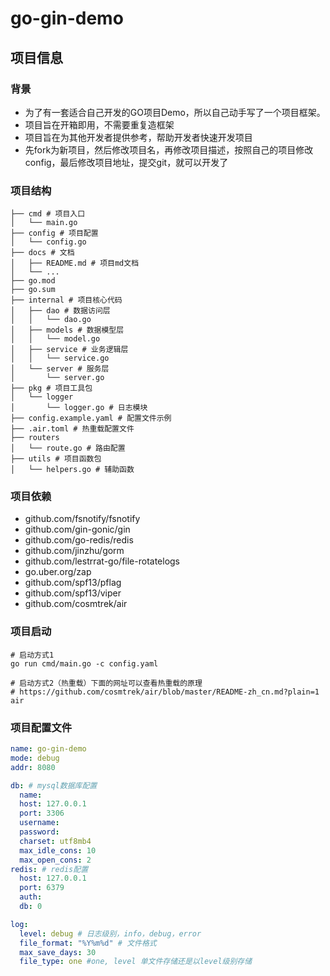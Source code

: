 # go-gin-demo
## 项目信息
### 背景
- 为了有一套适合自己开发的GO项目Demo，所以自己动手写了一个项目框架。
- 项目旨在开箱即用，不需要重复造框架
- 项目旨在为其他开发者提供参考，帮助开发者快速开发项目
- 先fork为新项目，然后修改项目名，再修改项目描述，按照自己的项目修改config，最后修改项目地址，提交git，就可以开发了

### 项目结构
```text
├── cmd # 项目入口
│   └── main.go
├── config # 项目配置
│   └── config.go
├── docs # 文档
│   ├── README.md # 项目md文档
│   └── ...
├── go.mod
├── go.sum
├── internal # 项目核心代码
│   ├── dao # 数据访问层
│   │   └── dao.go
│   ├── models # 数据模型层
│   │   └── model.go
│   ├── service # 业务逻辑层
│   │   └── service.go
│   └── server # 服务层
│       └── server.go
├── pkg # 项目工具包
│   └── logger
│       └── logger.go # 日志模块
├── config.example.yaml # 配置文件示例
├── .air.toml # 热重载配置文件
├── routers
│   └── route.go # 路由配置
├── utils # 项目函数包
│   └── helpers.go # 辅助函数
```

### 项目依赖
- github.com/fsnotify/fsnotify
- github.com/gin-gonic/gin
- github.com/go-redis/redis
- github.com/jinzhu/gorm
- github.com/lestrrat-go/file-rotatelogs
- go.uber.org/zap
- github.com/spf13/pflag
- github.com/spf13/viper
- github.com/cosmtrek/air

### 项目启动
```shell
# 启动方式1
go run cmd/main.go -c config.yaml

# 启动方式2（热重载）下面的网址可以查看热重载的原理
# https://github.com/cosmtrek/air/blob/master/README-zh_cn.md?plain=1
air
```

### 项目配置文件
```yaml
name: go-gin-demo
mode: debug
addr: 8080

db: # mysql数据库配置
  name:
  host: 127.0.0.1
  port: 3306
  username:
  password:
  charset: utf8mb4
  max_idle_cons: 10
  max_open_cons: 2
redis: # redis配置
  host: 127.0.0.1
  port: 6379
  auth:
  db: 0

log:
  level: debug # 日志级别，info，debug，error
  file_format: "%Y%m%d" # 文件格式
  max_save_days: 30
  file_type: one #one, level 单文件存储还是以level级别存储
```
